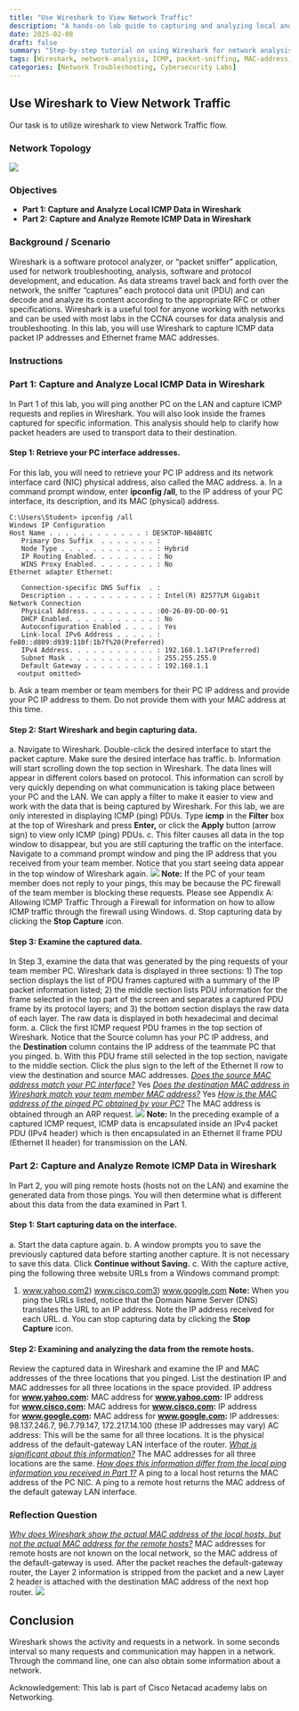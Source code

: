 ```yaml
---
title: "Use Wireshark to View Network Traffic"
description: "A hands-on lab guide to capturing and analyzing local and remote ICMP network traffic using Wireshark. Learn how to decode packet headers, identify MAC addresses, and understand network communication flows."
date: 2025-02-08  
draft: false  
summary: "Step-by-step tutorial on using Wireshark for network analysis. Capture ICMP packets, compare local and remote traffic behavior, and explore Layer 2/Layer 3 addressing in practical scenarios."  
tags: [Wireshark, network-analysis, ICMP, packet-sniffing, MAC-address, ARP]  
categories: [Network Troubleshooting, Cybersecurity Labs]  
---
```

## Use Wireshark to View Network Traffic

<!-- [![caption.png](https://i.postimg.cc/HnX3ShsG/featured.png)](https://postimg.cc/wRxhMFmF) -->

Our task is to utilize wireshark to view Network Traffic flow.
### Network Topology
![](1.jpg)
### Objectives
* **Part 1: Capture and Analyze Local ICMP Data in Wireshark**
* **Part 2: Capture and Analyze Remote ICMP Data in Wireshark**
### Background / Scenario
Wireshark is a software protocol analyzer, or “packet sniffer” application, used for network troubleshooting, analysis, software and protocol development, and education. As data streams travel back and forth over the network, the sniffer “captures” each protocol data unit (PDU) and can decode and analyze its content according to the appropriate RFC or other specifications.
Wireshark is a useful tool for anyone working with networks and can be used with most labs in the CCNA courses for data analysis and troubleshooting. In this lab, you will use Wireshark to capture ICMP data packet IP addresses and Ethernet frame MAC addresses.
### Instructions
### Part 1: Capture and Analyze Local ICMP Data in Wireshark
In Part 1 of this lab, you will ping another PC on the LAN and capture ICMP requests and replies in Wireshark. You will also look inside the frames captured for specific information. This analysis should help to clarify how packet headers are used to transport data to their destination.
#### Step 1: Retrieve your PC interface addresses.
For this lab, you will need to retrieve your PC IP address and its network interface card (NIC) physical address, also called the MAC address.
a. In a command prompt window, enter **ipconfig /all**, to the IP address of your PC interface, its description, and its MAC (physical) address.
```
C:\Users\Student> ipconfig /all
Windows IP Configuration
Host Name . . . . . . . . . . . . : DESKTOP-NB48BTC
   Primary Dns Suffix  . . . . . . . :
   Node Type . . . . . . . . . . . . : Hybrid
   IP Routing Enabled. . . . . . . . : No
   WINS Proxy Enabled. . . . . . . . : No
Ethernet adapter Ethernet:

   Connection-specific DNS Suffix  . :
   Description . . . . . . . . . . . : Intel(R) 82577LM Gigabit Network Connection
   Physical Address. . . . . . . . . :00-26-B9-DD-00-91
   DHCP Enabled. . . . . . . . . . . : No
   Autoconfiguration Enabled . . . . : Yes
   Link-local IPv6 Address . . . . . : fe80::d809:d939:110f:1b7f%20(Preferred)
   IPv4 Address. . . . . . . . . . . : 192.168.1.147(Preferred)
   Subnet Mask . . . . . . . . . . . : 255.255.255.0
   Default Gateway . . . . . . . . . : 192.168.1.1
  <output omitted>
```
b. Ask a team member or team members for their PC IP address and provide your PC IP address to them. Do not provide them with your MAC address at this time.
#### Step 2: Start Wireshark and begin capturing data.
a. Navigate to Wireshark. Double-click the desired interface to start the packet capture. Make sure the desired interface has traffic.
b. Information will start scrolling down the top section in Wireshark. The data lines will appear in different colors based on protocol.
This information can scroll by very quickly depending on what communication is taking place between your PC and the LAN. We can apply a filter to make it easier to view and work with the data that is being captured by Wireshark.
For this lab, we are only interested in displaying ICMP (ping) PDUs. Type **icmp** in the **Filter** box at the top of Wireshark and press **Enter,** or click the **Apply** button (arrow sign) to view only ICMP (ping) PDUs.
c. This filter causes all data in the top window to disappear, but you are still capturing the traffic on the interface. Navigate to a command prompt window and ping the IP address that you received from your team member.
Notice that you start seeing data appear in the top window of Wireshark again.
![](2.jpg)
**Note:** If the PC of your team member does not reply to your pings, this may be because the PC firewall of the team member is blocking these requests. Please see Appendix A: Allowing ICMP Traffic Through a Firewall for information on how to allow ICMP traffic through the firewall using Windows.
d. Stop capturing data by clicking the **Stop Capture** icon.
#### Step 3: Examine the captured data.
In Step 3, examine the data that was generated by the ping requests of your team member PC. Wireshark data is displayed in three sections: 1) The top section displays the list of PDU frames captured with a summary of the IP packet information listed; 2) the middle section lists PDU information for the frame selected in the top part of the screen and separates a captured PDU frame by its protocol layers; and 3) the bottom section displays the raw data of each layer. The raw data is displayed in both hexadecimal and decimal form.
a. Click the first ICMP request PDU frames in the top section of Wireshark. Notice that the Source column has your PC IP address, and the **Destination** column contains the IP address of the teammate PC that you pinged.
b. With this PDU frame still selected in the top section, navigate to the middle section. Click the plus sign to the left of the Ethernet II row to view the destination and source MAC addresses.
_<u>Does the source MAC address match your PC interface?</u>_
Yes
_<u>Does the destination MAC address in Wireshark match your team member MAC address?</u>_
Yes
_<u>How is the MAC address of the pinged PC obtained by your PC?</u>_
The MAC address is obtained through an ARP request.
![](https://beta.appflowy.cloud/api/file_storage/0512efd9-7468-4c2e-b38d-422de1376f7f/v1/blob/52c840dc%2D7d01%2D4d8e%2Dafac%2Db9a95625a9ff/el5P5f4H_7luPmXft_UTa-lWXqag_6KJQxDxnkbYJWw=.png)
**Note:** In the preceding example of a captured ICMP request, ICMP data is encapsulated inside an IPv4 packet PDU (IPv4 header) which is then encapsulated in an Ethernet II frame PDU (Ethernet II header) for transmission on the LAN.
### Part 2: Capture and Analyze Remote ICMP Data in Wireshark
In Part 2, you will ping remote hosts (hosts not on the LAN) and examine the generated data from those pings. You will then determine what is different about this data from the data examined in Part 1.
#### Step 1: Start capturing data on the interface.
a. Start the data capture again.
b. A window prompts you to save the previously captured data before starting another capture. It is not necessary to save this data. Click **Continue without Saving.**
c. With the capture active, ping the following three website URLs from a Windows command prompt:
1) www.yahoo.com2) www.cisco.com3) www.google.com
**Note:** When you ping the URLs listed, notice that the Domain Name Server (DNS) translates the URL to an IP address. Note the IP address received for each URL.
d. You can stop capturing data by clicking the **Stop Capture** icon.
#### Step 2: Examining and analyzing the data from the remote hosts.
Review the captured data in Wireshark and examine the IP and MAC addresses of the three locations that you pinged. List the destination IP and MAC addresses for all three locations in the space provided.
IP address for **www.yahoo.com:**
MAC address for **www.yahoo.com:**
IP address for **www.cisco.com:**
MAC address for **www.cisco.com:**
IP address for **www.google.com:**
MAC address for **www.google.com:**
IP addresses: 98.137.246.7, 96.7.79.147, 172.217.14.100 (these IP addresses may vary)
AC address: This will be the same for all three locations. It is the physical address of the default-gateway LAN interface of the router.
_<u>What is significant about this information?</u>_
The MAC addresses for all three locations are the same.
_<u>How does this information differ from the local ping information you received in Part 1?</u>_
A ping to a local host returns the MAC address of the PC NIC. A ping to a remote host returns the MAC address of the default gateway LAN interface.
### Reflection Question
_<u>Why does Wireshark show the actual MAC address of the local hosts, but not the actual MAC address for the remote hosts?</u>_
MAC addresses for remote hosts are not known on the local network, so the MAC address of the default-gateway is used. After the packet reaches the default-gateway router, the Layer 2 information is stripped from the packet and a new Layer 2 header is attached with the destination MAC address of the next hop router.
![](https://beta.appflowy.cloud/api/file_storage/0512efd9-7468-4c2e-b38d-422de1376f7f/v1/blob/52c840dc%2D7d01%2D4d8e%2Dafac%2Db9a95625a9ff/BDr6S4cv2GrHgDelt5-wIC6YLXT8In28sO0mnIT2xag=.png)
`
`
`   `
## **Conclusion**

Wireshark shows the activity and requests in a network. In some seconds interval so many 
requests and communication may happen in a network. Through the command line, one can 
also obtain some information about a network. 

Acknowledgement: This lab is part of Cisco Netacad academy labs on Networking. 
   

